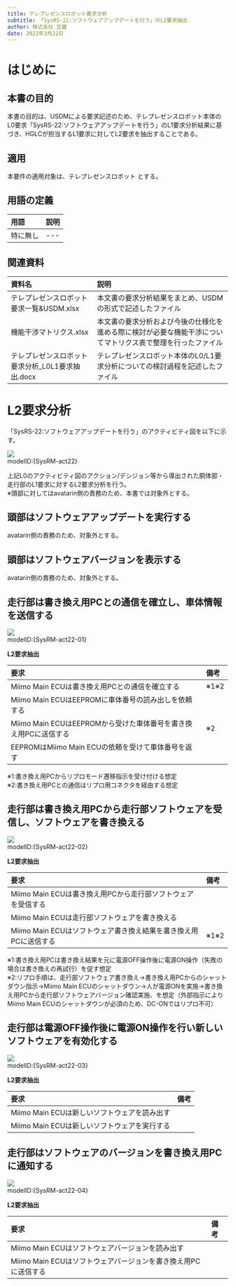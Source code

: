 ```yaml
---
title: テレプレゼンスロボット要求分析
subtitle: 「SysRS-22:ソフトウェアアップデートを行う」のL2要求抽出
author: 株式会社 豆蔵
date: 2022年3月22日
---
```

<!-- ↑表紙ページのための情報 -->

<div style="page-break-before:always"></div>

# はじめに

## 本書の目的

本書の目的は、USDMによる要求記述のため、テレプレゼンスロボット本体のL0要求「SysRS-22:ソフトウェアアップデートを行う」のL1要求分析結果に基づき、HGLCが担当するL1要求に対してL2要求を抽出することである。

## 適用

本要件の適用対象は、テレプレゼンスロボット とする。

## 用語の定義

|用語|説明|
|:---|:---|
|特に無し|---|

## 関連資料

|資料名|説明|
|:---|:---|
|テレプレゼンスロボット要求一覧&USDM.xlsx|本文書の要求分析結果をまとめ、USDMの形式で記述したファイル|
|機能干渉マトリクス.xlsx|本文書の要求分析および今後の仕様化を進める際に検討が必要な機能干渉についてマトリクス表で整理を行ったファイル|
|テレプレゼンスロボット要求分析_L0L1要求抽出.docx|テレプレゼンスロボット本体のL0/L1要求分析についての検討過程を記述したファイル|


<div style="page-break-before:always"></div>

# L2要求分析

「SysRS-22:ソフトウェアアップデートを行う」のアクティビティ図を以下に示す。



![](.images/activity/software_update.png)  
modelID:{SysRM-act22}

上記L0のアクティビティ図のアクション/デシジョン等から導出された胴体部・走行部のL1要求に対するL2要求分析を行う。  
※頭部に対してはavatarin側の責務のため、本書では対象外とする。

<div style="page-break-before:always"></div>

## 頭部はソフトウェアアップデートを実行する

avatarin側の責務のため、対象外とする。

<div style="page-break-before:always"></div>

## 頭部はソフトウェアバージョンを表示する

avatarin側の責務のため、対象外とする。

<div style="page-break-before:always"></div>

## 走行部は書き換え用PCとの通信を確立し、車体情報を送信する

![](.images/activity/software_update/act01.png)  
modelID:{SysRM-act22-01}

**L2要求抽出**

|要求|備考|
|:---|:---|
|Miimo Main ECUは書き換え用PCとの通信を確立する|※1※2|
|Miimo Main ECUはEEPROMに車体番号の読み出しを依頼する||
|Miimo Main ECUはEEPROMから受けた車体番号を書き換え用PCに送信する|※2|
|EEPROMはMiimo Main ECUの依頼を受けて車体番号を返す||
※1:書き換え用PCからリプロモード遷移指示を受け付ける想定  
※2:書き換え用PCとの通信はリプロ用コネクタを経由する想定

<div style="page-break-before:always"></div>

## 走行部は書き換え用PCから走行部ソフトウェアを受信し、ソフトウェアを書き換える

![](.images/activity/software_update/act02.png)  
modelID:{SysRM-act22-02}

**L2要求抽出**

|要求|備考|
|:---|:---|
|Miimo Main ECUは書き換え用PCから走行部ソフトウェアを受信する||
|Miimo Main ECUは走行部ソフトウェアを書き換える||
|Miimo Main ECUはソフトウェア書き換え結果を書き換え用PCに送信する|※1※2|
※1:書き換え用PCは書き換え結果を元に電源OFF操作後に電源ON操作（失敗の場合は書き換えの再試行）を促す想定  
※2:リプロ手順は、走行部ソフトウェア書き換え→書き換え用PCからのシャットダウン指示→Miimo Main ECUのシャットダウン→人が電源ONを実施→書き換え用PCから走行部ソフトウェアバージョン確認実施、を想定（外部指示によりMiimo Main ECUのシャットダウンが必須のため、DC-ONではリプロ不可）

<div style="page-break-before:always"></div>

## 走行部は電源OFF操作後に電源ON操作を行い新しいソフトウェアを有効化する

![](.images/activity/software_update/act03.png)  
modelID:{SysRM-act22-03}

**L2要求抽出**

|要求|備考|
|:---|:---|
|Miimo Main ECUは新しいソフトウェアを読み出す||
|Miimo Main ECUは新しいソフトウェアを実行する||

<div style="page-break-before:always"></div>

## 走行部はソフトウェアのバージョンを書き換え用PCに通知する

![](.images/activity/software_update/act04.png)  
modelID:{SysRM-act22-04}

**L2要求抽出**

|要求|備考|
|:---|:---|
|Miimo Main ECUはソフトウェアバージョンを読み出す||
|Miimo Main ECUはソフトウェアバージョンを書き換え用PCに送信する||

